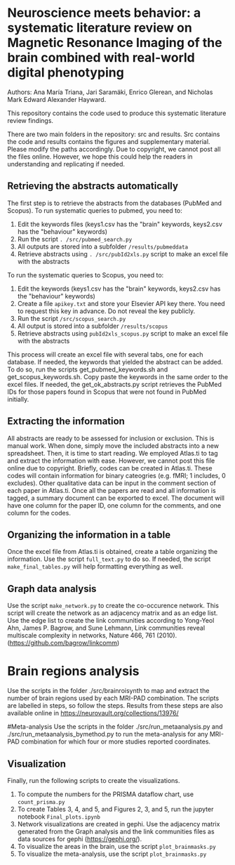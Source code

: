 # Neuroscience meets behavior: a systematic literature review on Magnetic Resonance Imaging of the brain combined with real-world digital phenotyping
Authors: Ana María Triana, Jari Saramäki, Enrico Glerean, and Nicholas Mark Edward Alexander Hayward.

This repository contains the code used to produce this systematic literature review findings.

There are two main folders in the repository: src and results. Src contains the code and results contains the figures and supplementary material. Please modify the paths accordingly. 
Due to copyright, we cannot post all the files online. However, we hope this could help the readers in understanding and replicating if needed.

## Retrieving the abstracts automatically
The first step is to retrieve the abstracts from the databases (PubMed and Scopus). To run systematic queries to pubmed, you need to:
1. Edit the keywords files (keys1.csv has the "brain" keywords, keys2.csv has the "behaviour" keywords)
2. Run the script ``. /src/pubmed_search.py``
3. All outputs are stored into a subfolder ``/results/pubmeddata``
4. Retrieve abstracts using ``. /src/pubId2xls.py`` script to make an excel file with the abstracts

To run the systematic queries to Scopus, you need to:
1. Edit the keywords (keys1.csv has the "brain" keywords, keys2.csv has the "behaviour" keywords)
2. Create a file ``apikey.txt`` and store your Elsevier API key there. You need to request this key in advance. Do not reveal the key publicly.
3. Run the script ``/src/scopus_search.py``
4. All output is stored into a subfolder ``/results/scopus``
5. Retrieve abstracts using ``pubId2xls_scopus.py`` script to make an excel file with the abstracts

This process will create an excel file with several tabs, one for each database. If needed, the keywords that yielded the abstract can be added. To do so, run the scripts get_pubmed_keywords.sh and get_scopus_keywords.sh.
Copy paste the keywords in the same order to the excel files. If needed, the get_ok_abstracts.py script retrieves the PubMed IDs for those papers found in Scopus that were not found in PubMed initially.

## Extracting the information
All abstracts are ready to be assessed for inclusion or exclusion. This is manual work. When done, simply move the included abstracts into a new spreadsheet. Then, it is time to start reading. 
We employed Atlas.ti to tag and extract the information with ease. However, we cannot post this file online due to copyright. Briefly, codes can be created in Atlas.ti. These codes will contain information for binary cateogries (e.g. fMRI; 1 includes, 0 excludes). Other qualitative data can be input in the comment section of each paper in Atlas.ti.
Once all the papers are read and all information is tagged, a summary document can be exported to excel. The document will have one column for the paper ID, one column for the comments, and one column for the codes.

## Organizing the information in a table
Once the excel file from Atlas.ti is obtained, create a table organizing the information. Use the script ``full_text.py`` to do so. If needed, the script ``make_final_tables.py`` will help formatting everything as well.

## Graph data analysis
Use the script ``make_network.py`` to create the co-occurence network. This script will create the network as an adjacency matrix and as an edge list. 
Use the edge list to create the link communities according to Yong-Yeol Ahn, James P. Bagrow, and Sune Lehmann, Link communities reveal multiscale complexity in networks, Nature 466, 761 (2010). (https://github.com/bagrow/linkcomm)

# Brain regions analysis
Use the scripts in the folder ./src/brainroisynth to map and extract the number of brain regions used by each MRI-PAD combination. The scripts are labelled in steps, so follow the steps. Results from these steps are also available online in https://neurovault.org/collections/13976/

#Meta-analysis
Use the scripts in the folder ./src/run_metaanalysis.py and ./src/run_metaanalysis_bymethod.py to run the meta-analysis for any MRI-PAD combination for which four or more studies reported coordinates. 

## Visualization
Finally, run the following scripts to create the visualizations.
1. To compute the numbers for the PRISMA dataflow chart, use ``count_prisma.py``
2. To create Tables 3, 4, and 5, and Figures 2, 3, and 5, run the jupyter notebook ``Final_plots.ipynb``
3. Network visualizations are created in gephi. Use the adjacency matrix generated from the Graph analysis and the link communities files as data sources for gephi (https://gephi.org/).
4. To visualize the areas in the brain, use the script ``plot_brainmasks.py``
5. To visualize the meta-analysis, use the script ``plot_brainmasks.py``
